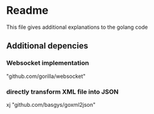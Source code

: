# Readme #

This file gives additional explanations to the golang code

## Additional depencies ##

### Websocket implementation ###

"github.com/gorilla/websocket"

### directly transform XML file into JSON

xj "github.com/basgys/goxml2json"
